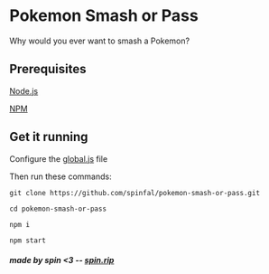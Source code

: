 # Pokemon Smash or Pass
Why would you ever want to smash a Pokemon?

## Prerequisites
[Node.js](https://nodejs.org/en/download/)

[NPM](https://www.npmjs.com/)

## Get it running
Configure the [global.js](global.example.js) file

Then run these commands:
```
git clone https://github.com/spinfal/pokemon-smash-or-pass.git
```
```
cd pokemon-smash-or-pass
```
```
npm i
```
```
npm start
```

##### made by spin <3 -- [spin.rip](https://spin.rip/)